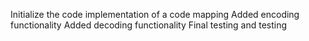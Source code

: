 Initialize the code
implementation of a code mapping 
Added encoding functionality
Added decoding functionality 
Final testing and testing 
